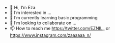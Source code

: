 - 👋 Hi, I’m Eza
- 👀 I’m interested in ...
- 🌱 I’m currently learning basic programming
- 💞️ I’m looking to collaborate on ...
- 📫 How to reach me https://twitter.com/EZNIL_ or https://www.instagram.com/zaaaaaa_n/

<!---
Ezaaan/Ezaaan is a ✨ special ✨ repository because its `README.md` (this file) appears on your GitHub profile.
You can click the Preview link to take a look at your changes.
--->
